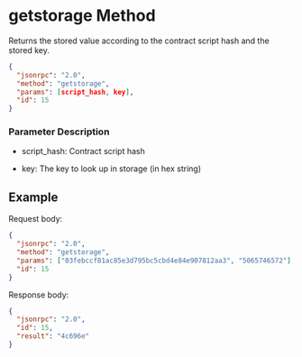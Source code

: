 ﻿# getstorage Method

Returns the stored value according to the contract script hash and the stored key.

```json
{
  "jsonrpc": "2.0",
  "method": "getstorage",
  "params": [script_hash, key],
  "id": 15
}
```

### Parameter Description

* script_hash: Contract script hash

* key: The key to look up in storage (in hex string)

## Example

Request body:

```json
{
  "jsonrpc": "2.0",
  "method": "getstorage",
  "params": ["03febccf81ac85e3d795bc5cbd4e84e907812aa3", "5065746572"],
  "id": 15
}
```

Response body:

```json
{
  "jsonrpc": "2.0",
  "id": 15,
  "result": "4c696e"
}
```

